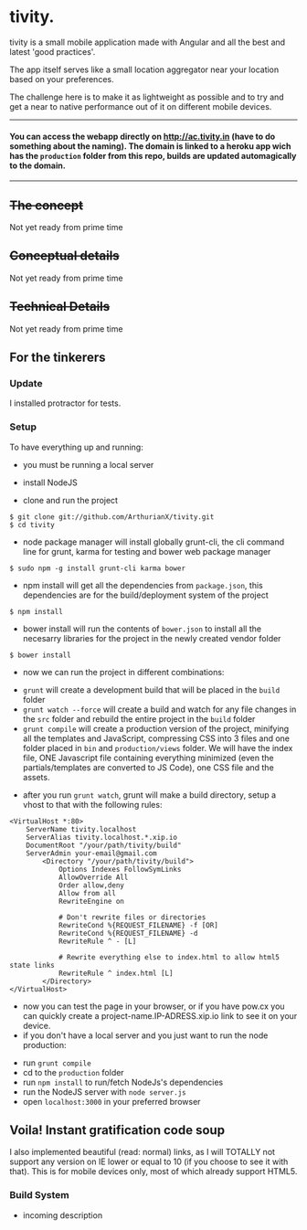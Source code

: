 # tivity.



tivity is a small mobile application made with Angular and all the best and latest 'good practices'.

The app itself serves like a small location aggregator near your location based on your preferences.

The challenge here is to make it as lightweight as possible and to try and get a near to native performance out of it on different mobile devices.

------------
#### You can access the webapp directly on http://ac.tivity.in (have to do something about the naming). The domain is linked to a heroku app wich has the `production` folder from this repo, builds are updated automagically to the domain.
------------
## ~~The concept~~
Not yet ready from prime time

## ~~Conceptual details~~
Not yet ready from prime time

## ~~Technical Details~~
Not yet ready from prime time

## For the tinkerers

### Update

I installed protractor for tests.

### Setup

To have everything up and running:

* you must be running a local server

* install NodeJS

* clone and run the project

```
$ git clone git://github.com/ArthurianX/tivity.git
$ cd tivity
```
* node package manager will install globally grunt-cli, the cli command line for grunt, karma for testing and bower  web package manager

```
$ sudo npm -g install grunt-cli karma bower
```
* npm install will get all the dependencies from `package.json`, this dependencies are for the build/deployment system of the project

```
$ npm install
```
* bower install will run the contents of `bower.json` to install all the necesarry libraries for the project in the newly created vendor folder

```
$ bower install
```
* now we can run the project in different combinations:
- `grunt` will create a development build that will be placed in the `build` folder
- `grunt watch --force` will create a build and watch for any file changes in the `src` folder and rebuild the entire project in the `build` folder
- `grunt compile` will create a production version of the project, minifying all the templates and JavaScript, compressing CSS into 3 files and one folder placed in `bin` and `production/views` folder. We will have the index file, ONE Javascript file containing everything minimized (even the partials/templates are converted to JS Code), one CSS file and the assets.

* after you run `grunt watch`, grunt will make a build directory, setup a vhost to that with the following rules:

```
<VirtualHost *:80>
    ServerName tivity.localhost
    ServerAlias tivity.localhost.*.xip.io
    DocumentRoot "/your/path/tivity/build"
    ServerAdmin your-email@gmail.com
        <Directory "/your/path/tivity/build">
            Options Indexes FollowSymLinks
            AllowOverride All
            Order allow,deny
            Allow from all
            RewriteEngine on

            # Don't rewrite files or directories
            RewriteCond %{REQUEST_FILENAME} -f [OR]
            RewriteCond %{REQUEST_FILENAME} -d
            RewriteRule ^ - [L]

            # Rewrite everything else to index.html to allow html5 state links
            RewriteRule ^ index.html [L]
        </Directory>
</VirtualHost>
```
* now you can test the page in your browser, or if you have pow.cx you can quickly create a project-name.IP-ADRESS.xip.io link to see it on your device.
* if you don't have a local server and you just want to run the node production:
- run `grunt compile`
- cd to the `production` folder
- run `npm install` to run/fetch NodeJs's dependencies
- run the NodeJS server with `node server.js`
- open `localhost:3000` in your preferred browser
 
## Voila! Instant gratification code soup

 

I also implemented beautiful (read: normal) links, as I will TOTALLY not support any version on IE lower or equal to 10 (if you choose to see it with that). This is for mobile devices only, most of which already support HTML5.




### Build System

* incoming description
